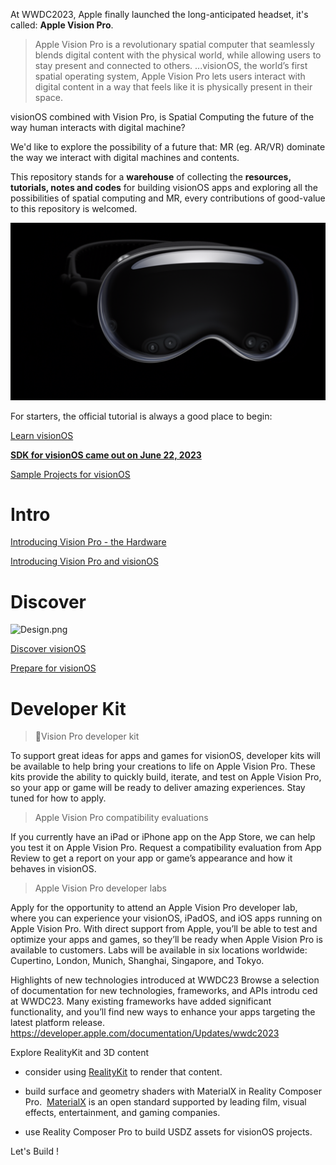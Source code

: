 At WWDC2023, Apple finally launched the long-anticipated headset, it's called: **Apple Vision Pro**.

> Apple Vision Pro is a revolutionary spatial computer that seamlessly blends digital content with the physical world, while allowing users to stay present and connected to others.
> ...visionOS, the world’s first spatial operating system, Apple Vision Pro lets users interact with digital content in a way that feels like it is physically present in their space.

visionOS combined with Vision Pro, is Spatial Computing the future of the way human interacts with digital machine?

We'd like to explore the possibility of a future that: MR (eg. AR/VR) dominate the way we interact with digital machines and contents.

This repository stands for a **warehouse** of collecting the **resources, tutorials, notes and codes** for building visionOS apps and exploring all the possibilities of spatial computing and MR, every contributions of good-value to this repository is welcomed.

![Vision Pro](imgs/Screenshot.png)

For starters, the official tutorial is always a good place to begin:

[Learn visionOS](https://developer.apple.com/visionos/learn/)

[**SDK for visionOS came out on June 22, 2023**](https://developer.apple.com/download/all/?q=xcode%2015)

[Sample Projects for visionOS](/Sample-Projects)

# Intro


[Introducing Vision Pro - the Hardware](https://www.apple.com/apple-vision-pro/)

[Introducing Vision Pro and visionOS](https://developer.apple.com/news/?id=p7g1u5kk)

# Discover

![Design.png](imgs/Design.png)

[Discover visionOS](https://developer.apple.com/visionos/)

[Prepare for visionOS](https://developer.apple.com/visionos/prepare/)



# Developer Kit

> Vision Pro developer kit

To support great ideas for apps and games for visionOS, developer kits will be available to help bring your creations to life on Apple Vision Pro. These kits provide the ability to quickly build, iterate, and test on Apple Vision Pro, so your app or game will be ready to deliver amazing experiences. Stay tuned for how to apply.

> Apple Vision Pro compatibility evaluations

If you currently have an iPad or iPhone app on the App Store, we can help you test it on Apple Vision Pro. Request a compatibility evaluation from App Review to get a report on your app or game’s appearance and how it behaves in visionOS.

> Apple Vision Pro developer labs

Apply for the opportunity to attend an Apple Vision Pro developer lab, where you can experience your visionOS, iPadOS, and iOS apps running on Apple Vision Pro. With direct support from Apple, you’ll be able to test and optimize your apps and games, so they’ll be ready when Apple Vision Pro is available to customers. Labs will be available in six locations worldwide: Cupertino, London, Munich, Shanghai, Singapore, and Tokyo.

Highlights of new technologies introduced at WWDC23
Browse a selection of documentation for new technologies, frameworks, and APIs introdu
ced at WWDC23. Many existing frameworks have added significant functionality, and you’ll find new ways to enhance your apps targeting the latest platform release.
https://developer.apple.com/documentation/Updates/wwdc2023

Explore RealityKit and 3D content

- consider using [RealityKit](https://developer.apple.com/documentation/RealityKit/) to render that content.

- build surface and geometry shaders with MaterialX in Reality Composer Pro.
 [MaterialX](https://materialx.org/) is an open standard supported by leading film, visual effects, entertainment, and gaming companies.
 
- use Reality Composer Pro to build USDZ assets for visionOS projects.

Let's Build !